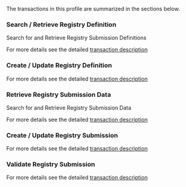 <!--
    This content is automatically generated from CREDS.xml by actorsandtransactions.xslt
-->
The transactions in this profile are summarized in the sections below.

### Search / Retrieve Registry Definition

Search for and Retrieve Registry Submission Definitions




For more details see the detailed [transaction description](transaction-SRRD.html)

### Create / Update Registry Definition





For more details see the detailed [transaction description](transaction-CURD.html)

### Retrieve Registry Submission Data

Search for and Retrieve Registry Submission Data




For more details see the detailed [transaction description](transaction-RRSD.html)

### Create / Update Registry Submission





For more details see the detailed [transaction description](transaction-CURS.html)

### Validate Registry Submission





For more details see the detailed [transaction description](transaction-VRS.html)
